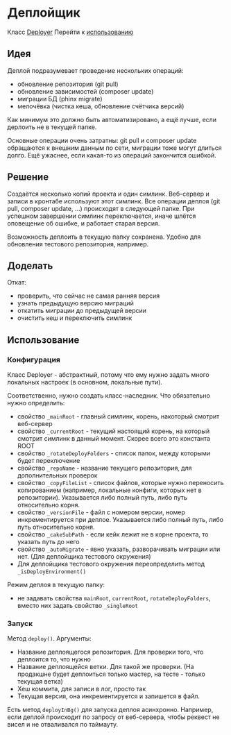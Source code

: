 # Деплойщик
Класс [Deployer](Deployer.php)
Перейти к [использованию](#usage)

## Идея
Деплой подразумевает проведение нескольких операций:
* обновление репозитория (git pull)
* обновление зависимостей (composer update)
* миграции БД (phinx migrate)
* мелочёвка (чистка кеша, обновление счётчика версий)

Как минимум это должно быть автоматизировано, а ещё лучше, если дерлоить не в текущей папке.

Основные операции очень затратны: git pull и composer update обращаются к внешним данным по сети, миграции тоже могут длиться долго. Ещё ужаснее, если какая-то из операций закончится ошибкой.

## Решение
Создаётся несколько копий проекта и один симлинк. Веб-сервер и записи в кронтабе используют этот симлинк. Все операции деплоя (git pull, composer update, ...) происходят в следующей папке. При успешном завершении симлинк переключается, иначе шлётся оповещение об ошибке, и работает старая версия.

Возможность деплоить в текущую папку сохранена. Удобно для обновления тестового репозитория, например.

## Доделать
Откат:
* проверить, что сейчас не самая ранняя версия
* узнать предыдущую версию миграций
* откатить миграции до предыдущей версии
* очистить кеш и переключить симлинк

## <a name="usage"></a>Использование
### Конфигурация
Класс Deployer - абстрактный, потому что ему нужно задать много локальных настроек (в основном, локальные пути).

Соответственно, нужно создать класс-наследник. Что обязательно нужно определить:
* свойство `_mainRoot` - главный симлинк, корень, накоторый смотрит веб-сервер
* свойство `_currentRoot` - текущий настоящий корень, на который смотрит симлинк в данный момент. Скорее всего это константа ROOT
* свойство `_rotateDeployFolders` - список папок, между которыми будет переключение
* свойство `_repoName` - название текущего репозитория, для дополнительных проверок
* свойство `_copyFileList` - список файлов, которые нужно переносить копированием (например, локальные конфиги, которых нет в репозитории). Указывается либо полный путь, либо путь относительно корня.
* свойство `_versionFile` - файл с номером версии, номер инкрементируется при деплое. Указывается либо полный путь, либо путь относительно корня.
* свойство `_cakeSubPath` - если кейк лежит не в корне проекта, то указать путь до него
* свойство `_autoMigrate` - явно указать, разворачивать миграции или нет. (Для деплойщика тестового окружения)
* Для деплойщика тестового окружения переопределить метод `_isDeployEnvironment()`

Режим деплоя в текущую папку:
* не задавать свойства `mainRoot`, `currentRoot`, `rotateDeployFolders`, вместо них задать свойство `_singleRoot`

### Запуск
Метод `deploy()`. Аргументы:
* Название деплоящегося репозитория. Для проверки того, что деплоится то, что нужно
* Название деплоящейся ветки. Для такой же проверки. (На продакшне будет деплоиться только мастер, на тесте - только текущая ветка)
* Хеш коммита, для записи в лог, просто так
* Текущая версия, она инкрементируется и запишется в файл.

Есть метод `deployInBg()` для запуска деплоя асинхронно. Например, если деплой происходит по запросу от веб-сервера, чтобы реквест не висел и не отваливался по таймауту.